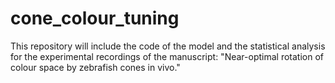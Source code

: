 # cone_colour_tuning

This repository will include the code of the model and the statistical analysis for the experimental recordings of the manuscript: "Near-optimal rotation of colour space by zebrafish cones in vivo."
